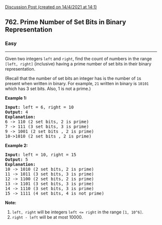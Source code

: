 [Discussion Post (created on 14/4/2021 at 14:1)](https://leetcode.com/problems/prime-number-of-set-bits-in-binary-representation/discuss/1207663/simple-linear-solution)  
<h2>762. Prime Number of Set Bits in Binary Representation</h2><h3>Easy</h3><hr><div><p>Given two integers <code>left</code> and <code>right</code>, find the count of numbers in the range <code>[left, right]</code> (inclusive) having a prime number of set bits in their binary representation.</p>

<p>(Recall that the number of set bits an integer has is the number of <code>1</code>s present when written in binary. For example, <code>21</code> written in binary is <code>10101</code> which has 3 set bits. Also, 1 is not a prime.)</p>

<p><b>Example 1:</b></p>

<pre><b>Input:</b> left = 6, right = 10
<b>Output:</b> 4
<b>Explanation:</b>
6 -&gt; 110 (2 set bits, 2 is prime)
7 -&gt; 111 (3 set bits, 3 is prime)
9 -&gt; 1001 (2 set bits , 2 is prime)
10-&gt;1010 (2 set bits , 2 is prime)
</pre>

<p><b>Example 2:</b></p>

<pre><b>Input:</b> left = 10, right = 15
<b>Output:</b> 5
<b>Explanation:</b>
10 -&gt; 1010 (2 set bits, 2 is prime)
11 -&gt; 1011 (3 set bits, 3 is prime)
12 -&gt; 1100 (2 set bits, 2 is prime)
13 -&gt; 1101 (3 set bits, 3 is prime)
14 -&gt; 1110 (3 set bits, 3 is prime)
15 -&gt; 1111 (4 set bits, 4 is not prime)
</pre>

<p><b>Note:</b></p>

<ol>
	<li><code>left, right</code> will be integers <code>left &lt;= right</code> in the range <code>[1, 10^6]</code>.</li>
	<li><code>right - left</code> will be at most 10000.</li>
</ol>
</div>